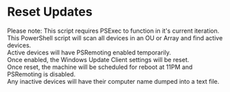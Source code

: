 # Reset Updates  

Please note: This script requires PSExec to function in it's current iteration.  
This PowerShell script will scan all devices in an OU or Array and find active devices.  
Active devices will have PSRemoting enabled temporarily.  
Once enabled, the Windows Update Client settings will be reset.  
Once reset, the machine will be scheduled for reboot at 11PM and PSRemoting is disabled.  
Any inactive devices will have their computer name dumped into a text file.